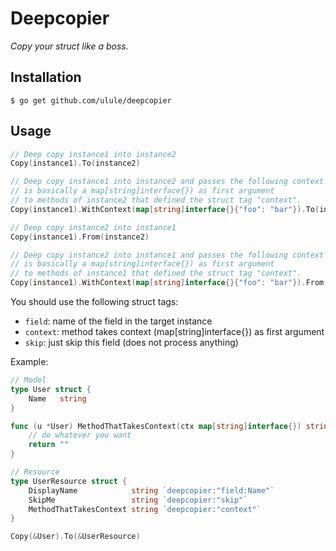 # Deepcopier

*Copy your struct like a boss.*

## Installation

```
$ go get github.com/ulule/deepcopier
```

## Usage

```go
// Deep copy instance1 into instance2
Copy(instance1).To(instance2)

// Deep copy instance1 into instance2 and passes the following context (which
// is basically a map[string]interface{}) as first argument
// to methods of instance2 that defined the struct tag "context".
Copy(instance1).WithContext(map[string]interface{}{"foo": "bar"}).To(instance2)

// Deep copy instance2 into instance1
Copy(instance1).From(instance2)

// Deep copy instance2 into instance1 and passes the following context (which
// is basically a map[string]interface{}) as first argument
// to methods of instance1 that defined the struct tag "context".
Copy(instance1).WithContext(map[string]interface{}{"foo": "bar"}).From(instance2)
```

You should use the following struct tags:

* `field`: name of the field in the target instance
* `context`: method takes context (map[string]interface{}) as first argument
* `skip`: just skip this field (does not process anything)

Example:

```go
// Model
type User struct {
    Name   string
}

func (u *User) MethodThatTakesContext(ctx map[string]interface{}) string {
    // do whatever you want
    return ""
}

// Resource
type UserResource struct {
    DisplayName            string `deepcopier:"field:Name"`
    SkipMe                 string `deepcopier:"skip"`
    MethodThatTakesContext string `deepcopier:"context"`
}

Copy(&User).To(&UserResource)
```
